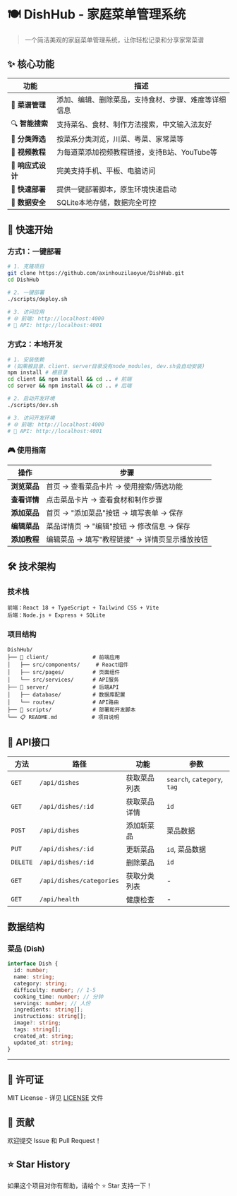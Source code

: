 # 🍽️ DishHub - 家庭菜单管理系统

> 一个简洁美观的家庭菜单管理系统，让你轻松记录和分享家常菜谱

## ✨ 核心功能

| 功能 | 描述 |
|------|------|
| 📝 **菜谱管理** | 添加、编辑、删除菜品，支持食材、步骤、难度等详细信息 |
| 🔍 **智能搜索** | 支持菜名、食材、制作方法搜索，中文输入法友好 |
| 🎯 **分类筛选** | 按菜系分类浏览，川菜、粤菜、家常菜等 |
| 🎥 **视频教程** | 为每道菜添加视频教程链接，支持B站、YouTube等 |
| 📱 **响应式设计** | 完美支持手机、平板、电脑访问 |
| 🚀 **快速部署** | 提供一键部署脚本，原生环境快速启动 |
| 💾 **数据安全** | SQLite本地存储，数据完全可控 |

## 🚀 快速开始

### 方式1：一键部署

```bash
# 1. 克隆项目
git clone https://github.com/axinhouzilaoyue/DishHub.git
cd DishHub

# 2. 一键部署
./scripts/deploy.sh

# 3. 访问应用
# 🌐 前端: http://localhost:4000
# 🔧 API: http://localhost:4001
```

### 方式2：本地开发

```bash
# 1. 安装依赖
# (如果根目录、client、server目录没有node_modules, dev.sh会自动安装)
npm install # 根目录
cd client && npm install && cd .. # 前端
cd server && npm install && cd .. # 后端

# 2. 启动开发环境
./scripts/dev.sh

# 3. 访问开发环境
# 🌐 前端: http://localhost:4000
# 🔧 API: http://localhost:4001
```

### 🎮 使用指南

| 操作 | 步骤 |
|------|------|
| **浏览菜品** | 首页 → 查看菜品卡片 → 使用搜索/筛选功能 |
| **查看详情** | 点击菜品卡片 → 查看食材和制作步骤 |
| **添加菜品** | 首页 → "添加菜品"按钮 → 填写表单 → 保存 |
| **编辑菜品** | 菜品详情页 → "编辑"按钮 → 修改信息 → 保存 |
| **添加教程** | 编辑菜品 → 填写"教程链接" → 详情页显示播放按钮 |

## 🛠 技术架构

### 技术栈
```
前端：React 18 + TypeScript + Tailwind CSS + Vite
后端：Node.js + Express + SQLite
```

### 项目结构
```
DishHub/
├── 📁 client/              # 前端应用
│   ├── src/components/     # React组件
│   ├── src/pages/         # 页面组件
│   └── src/services/      # API服务
├── 📁 server/              # 后端API
│   ├── database/          # 数据库配置
│   └── routes/            # API路由
├── 📁 scripts/             # 部署和开发脚本
└── 📋 README.md           # 项目说明
```

## 📡 API接口

| 方法 | 路径 | 功能 | 参数 |
|------|------|------|------|
| `GET` | `/api/dishes` | 获取菜品列表 | `search`, `category`, `tag` |
| `GET` | `/api/dishes/:id` | 获取菜品详情 | `id` |
| `POST` | `/api/dishes` | 添加新菜品 | 菜品数据 |
| `PUT` | `/api/dishes/:id` | 更新菜品 | `id`, 菜品数据 |
| `DELETE` | `/api/dishes/:id` | 删除菜品 | `id` |
| `GET` | `/api/dishes/categories` | 获取分类列表 | - |
| `GET` | `/api/health` | 健康检查 | - |

## 数据结构

### 菜品 (Dish)
```typescript
interface Dish {
  id: number;
  name: string;
  category: string;
  difficulty: number; // 1-5
  cooking_time: number; // 分钟
  servings: number; // 人份
  ingredients: string[];
  instructions: string[];
  image?: string;
  tags: string[];
  created_at: string;
  updated_at: string;
}
```

---

## 📝 许可证

MIT License - 详见 [LICENSE](LICENSE) 文件

## 🤝 贡献

欢迎提交 Issue 和 Pull Request！

## ⭐ Star History

如果这个项目对你有帮助，请给个 ⭐ Star 支持一下！
